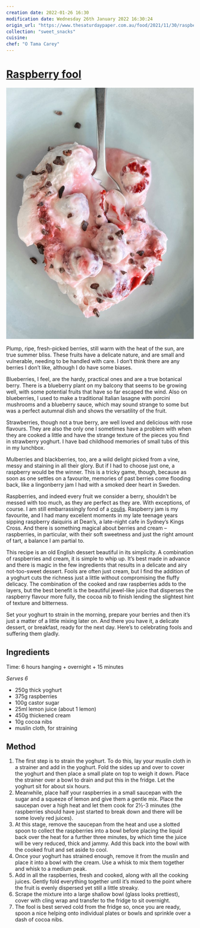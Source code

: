 ```yaml
---
creation date: 2022-01-26 16:30
modification date: Wednesday 26th January 2022 16:30:24
origin_url: "https://www.thesaturdaypaper.com.au/food/2021/11/30/raspberry-fool/163793160012952"
collection: "sweet_snacks"
cuisine:
chef: "O Tama Carey"
---
```

# [Raspberry fool](https://www.thesaturdaypaper.com.au/food/2021/11/30/raspberry-fool/163793160012952)
![Raspberry fool](assets/382d2fbf49152dd5905c8d58cf150343.jpg)

Plump, ripe, fresh-picked berries, still warm with the heat of the sun, are true summer bliss. These fruits have a delicate nature, and are small and vulnerable, needing to be handled with care. I don’t think there are any berries I don’t like, although I do have some biases.

Blueberries, I feel, are the hardy, practical ones and are a true botanical berry. There is a blueberry plant on my balcony that seems to be growing well, with some potential fruits that have so far escaped the wind. Also on blueberries, I used to make a traditional Italian lasagne with porcini mushrooms and a blueberry sauce, which may sound strange to some but was a perfect autumnal dish and shows the versatility of the fruit.

Strawberries, though not a true berry, are well loved and delicious with rose flavours. They are also the only one I sometimes have a problem with when they are cooked a little and have the strange texture of the pieces you find in strawberry yoghurt. I have bad childhood memories of small tubs of this in my lunchbox.

Mulberries and blackberries, too, are a wild delight picked from a vine, messy and staining in all their glory. But if I had to choose just one, a raspberry would be the winner. This is a tricky game, though, because as soon as one settles on a favourite, memories of past berries come flooding back, like a lingonberry jam I had with a smoked deer heart in Sweden.

Raspberries, and indeed every fruit we consider a berry, shouldn’t be messed with too much, as they are perfect as they are. With exceptions, of course. I am still embarrassingly fond of a [coulis](glossary.md). Raspberry jam is my favourite, and I had many excellent moments in my late teenage years sipping raspberry daiquiris at Dean’s, a late-night cafe in Sydney’s Kings Cross. And there is something magical about berries and cream – raspberries, in particular, with their soft sweetness and just the right amount of tart, a balance I am partial to.

This recipe is an old English dessert beautiful in its simplicity. A combination of raspberries and cream, it is simple to whip up. It’s best made in advance and there is magic in the few ingredients that results in a delicate and airy not-too-sweet dessert. Fools are often just cream, but I find the addition of a yoghurt cuts the richness just a little without compromising the fluffy delicacy. The combination of the cooked and raw raspberries adds to the layers, but the best benefit is the beautiful jewel-like juice that disperses the raspberry flavour more fully, the cocoa nib to finish lending the slightest hint of texture and bitterness.

Set your yoghurt to strain in the morning, prepare your berries and then it’s just a matter of a little mixing later on. And there you have it, a delicate dessert, or breakfast, ready for the next day. Here’s to celebrating fools and suffering them gladly.

## Ingredients

Time: 6 hours hanging + overnight + 15 minutes

_Serves 6_

-   250g thick yoghurt
-   375g raspberries
-   100g castor sugar
-   25ml lemon juice (about 1 lemon)
-   450g thickened cream
-   10g cocoa nibs
-   muslin cloth, for straining

## Method

1.  The first step is to strain the yoghurt. To do this, lay your muslin cloth in a strainer and add in the yoghurt. Fold the sides up and over to cover the yoghurt and then place a small plate on top to weigh it down. Place the strainer over a bowl to drain and put this in the fridge. Let the yoghurt sit for about six hours.
2.  Meanwhile, place half your raspberries in a small saucepan with the sugar and a squeeze of lemon and give them a gentle mix. Place the saucepan over a high heat and let them cook for 2½-3 minutes (the raspberries should have just started to break down and there will be some lovely red juices).
3.  At this stage, remove the saucepan from the heat and use a slotted spoon to collect the raspberries into a bowl before placing the liquid back over the heat for a further three minutes, by which time the juice will be very reduced, thick and jammy. Add this back into the bowl with the cooked fruit and set aside to cool.
4.  Once your yoghurt has strained enough, remove it from the muslin and place it into a bowl with the cream. Use a whisk to mix them together and whisk to a medium peak.
5.  Add in all the raspberries, fresh and cooked, along with all the cooking juices. Gently fold everything together until it’s mixed to the point where the fruit is evenly dispersed yet still a little streaky.
6.  Scrape the mixture into a large shallow bowl (glass looks prettiest), cover with cling wrap and transfer to the fridge to sit overnight.
7.  The fool is best served cold from the fridge so, once you are ready, spoon a nice helping onto individual plates or bowls and sprinkle over a dash of cocoa nibs.